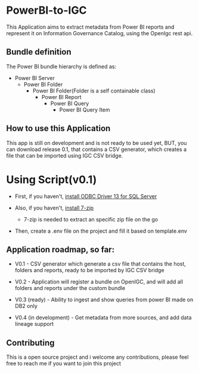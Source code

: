 # PowerBI-to-IGC

This Application aims to extract metadata from Power BI reports and represent it on Information Governance Catalog, using the OpenIgc rest api.

## Bundle definition

The Power BI bundle hierarchy is defined as:

* Power BI Server
  * Power BI Folder
    * Power BI Folder(Folder is a self containable class)
      * Power BI Report
        * Power BI Query
          * Power BI Query Item


## How to use this Application

This app is still on development and is not ready to be used yet, BUT, you can download release 0.1, that contains a CSV generator, which creates a file that can be imported using IGC CSV bridge.

# Using Script(v0.1)

* First, if you haven't, [install ODBC Driver 13 for SQL Server](https://www.microsoft.com/en-us/download/details.aspx?id=53339)

* Also, if you haven't, [install 7-zip](https://www.7-zip.org/download.html)
  * 7-zip is needed to extract an specific zip file on the go

* Then, create a .env file on the project and fill it based on template.env

## Application roadmap, so far:

* V0.1 - CSV generator which generate a csv file that contains the host, folders and reports, ready to be imported by IGC CSV bridge

* V0.2 - Application will register a bundle on OpenIGC, and will add all folders and reports under the custom bundle

* V0.3 (ready) - Ability to ingest and show queries from power BI made on DB2 only

* V0.4 (in development) - Get metadata from more sources, and add data lineage support

## Contributing

This is a open source project and i welcome any contributions, please feel free to reach me if you want to join this project

